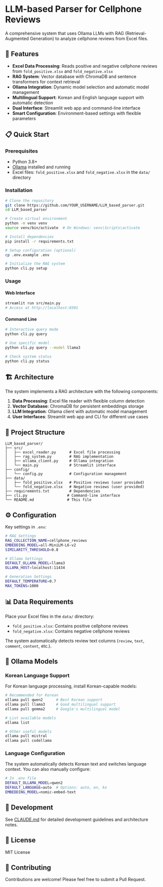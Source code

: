 # LLM-based Parser for Cellphone Reviews

A comprehensive system that uses Ollama LLMs with RAG (Retrieval-Augmented Generation) to analyze cellphone reviews from Excel files.

## 🚀 Features

- **Excel Data Processing**: Reads positive and negative cellphone reviews from `fold_positive.xlsx` and `fold_negative.xlsx`
- **RAG System**: Vector database with ChromaDB and sentence transformers for context retrieval
- **Ollama Integration**: Dynamic model selection and automatic model management
- **Multilingual Support**: Korean and English language support with automatic detection
- **Dual Interface**: Streamlit web app and command-line interface
- **Smart Configuration**: Environment-based settings with flexible parameters

## 📋 Quick Start

### Prerequisites
- Python 3.8+
- [Ollama](https://ollama.ai) installed and running
- Excel files: `fold_positive.xlsx` and `fold_negative.xlsx` in the `data/` directory

### Installation

```bash
# Clone the repository
git clone https://github.com/YOUR_USERNAME/LLM_based_parser.git
cd LLM_based_parser

# Create virtual environment
python -m venv venv
source venv/bin/activate  # On Windows: venv\Scripts\activate

# Install dependencies
pip install -r requirements.txt

# Setup configuration (optional)
cp .env.example .env

# Initialize the RAG system
python cli.py setup
```

### Usage

#### Web Interface
```bash
streamlit run src/main.py
# Access at http://localhost:8501
```

#### Command Line
```bash
# Interactive query mode
python cli.py query

# Use specific model
python cli.py query --model llama3

# Check system status
python cli.py status
```

## 🏗️ Architecture

The system implements a RAG architecture with the following components:

1. **Data Processing**: Excel file reader with flexible column detection
2. **Vector Database**: ChromaDB for persistent embeddings storage
3. **LLM Integration**: Ollama client with automatic model management
4. **User Interfaces**: Streamlit web app and CLI for different use cases

## 📁 Project Structure

```
LLM_based_parser/
├── src/
│   ├── excel_reader.py      # Excel file processing
│   ├── rag_system.py        # RAG implementation
│   ├── ollama_client.py     # Ollama integration
│   └── main.py              # Streamlit interface
├── config/
│   └── config.py            # Configuration management
├── data/
│   ├── fold_positive.xlsx   # Positive reviews (user provided)
│   └── fold_negative.xlsx   # Negative reviews (user provided)
├── requirements.txt         # Dependencies
├── cli.py                  # Command-line interface
└── README.md               # This file
```

## ⚙️ Configuration

Key settings in `.env`:

```bash
# RAG Settings
RAG_COLLECTION_NAME=cellphone_reviews
EMBEDDING_MODEL=all-MiniLM-L6-v2
SIMILARITY_THRESHOLD=0.8

# Ollama Settings
DEFAULT_OLLAMA_MODEL=llama3
OLLAMA_HOST=localhost:11434

# Generation Settings
DEFAULT_TEMPERATURE=0.7
MAX_TOKENS=1000
```

## 📊 Data Requirements

Place your Excel files in the `data/` directory:
- `fold_positive.xlsx`: Contains positive cellphone reviews
- `fold_negative.xlsx`: Contains negative cellphone reviews

The system automatically detects review text columns (`review`, `text`, `comment`, `content`, etc.).

## 🤖 Ollama Models

### Korean Language Support
For Korean language processing, install Korean-capable models:

```bash
# Recommended for Korean
ollama pull qwen2      # Best Korean support
ollama pull llama3     # Good multilingual support
ollama pull gemma2     # Google's multilingual model

# List available models
ollama list

# Other useful models
ollama pull mistral
ollama pull codellama
```

### Language Configuration
The system automatically detects Korean text and switches language context. You can also manually configure:

```bash
# In .env file
DEFAULT_OLLAMA_MODEL=qwen2
DEFAULT_LANGUAGE=auto  # Options: auto, en, ko
EMBEDDING_MODEL=nomic-embed-text
```

## 🔧 Development

See [CLAUDE.md](CLAUDE.md) for detailed development guidelines and architecture notes.

## 📄 License

MIT License

## 🤝 Contributing

Contributions are welcome! Please feel free to submit a Pull Request.